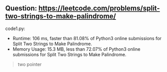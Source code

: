 ## Question: https://leetcode.com/problems/split-two-strings-to-make-palindrome/

code1.py:
* Runtime: 106 ms, faster than 81.08% of Python3 online submissions for Split Two Strings to Make Palindrome.
* Memory Usage: 15.3 MB, less than 72.07% of Python3 online submissions for Split Two Strings to Make Palindrome.
> two pointer